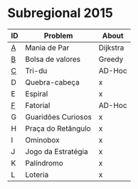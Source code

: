 # **Subregional 2015**

| ID  |  Problem  | About |
| - | ------------------- | -------- |
| [A](https://github.com/3Strela/Competitive_Programing/blob/master/Competitions/ACM-ICPC_Brazil_Subregional/AnyEx/Par.cpp) |  Mania de Par |  Dijkstra |
| [B](https://github.com/3Strela/Competitive_Programing/blob/master/Competitions/ACM-ICPC_Brazil_Subregional/AnyEx/Bolsa.cpp) |  Bolsa de valores |  Greedy |
| [C](https://github.com/3Strela/Competitive_Programing/blob/master/Competitions/ACM-ICPC_Brazil_Subregional/AnyEx/Tridu.cpp) |  Tri-du |   AD-Hoc |
| D |  Quebra-cabeça |  x |
| E |  Espiral |  x |
| [F](https://github.com/3Strela/Competitive_Programing/blob/master/Competitions/ACM-ICPC_Brazil_Subregional/AnyEx/Fatorial.cpp) |  Fatorial |  AD-Hoc |
| G |  Guaridões Curiosos |  x |
| H |  Praça do Retângulo |  x |
| I |  Ominobox |  x |
| J |  Jogo da Estratégia |  x |
| K |  Palíndromo |  x |
| L |  Loteria |  x |